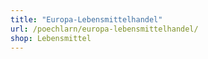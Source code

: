 ```yaml
---
title: "Europa-Lebensmittelhandel"
url: /poechlarn/europa-lebensmittelhandel/
shop: Lebensmittel
---
```

